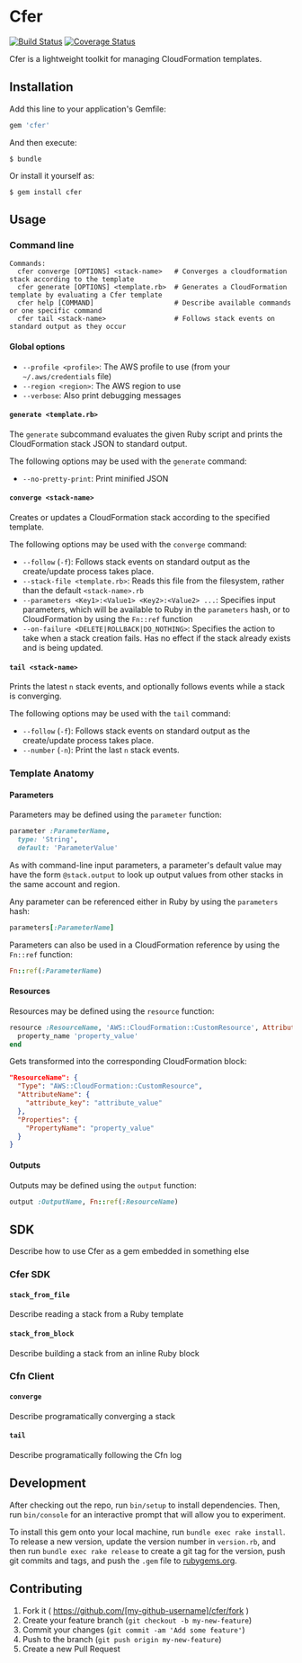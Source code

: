 # Cfer

[![Build Status](https://travis-ci.org/seanedwards/cfer.svg?branch=master)](https://travis-ci.org/seanedwards/cfer)
[![Coverage Status](https://coveralls.io/repos/seanedwards/cfer/badge.svg)](https://coveralls.io/r/seanedwards/cfer)

Cfer is a lightweight toolkit for managing CloudFormation templates.

## Installation

Add this line to your application's Gemfile:

```ruby
gem 'cfer'
```

And then execute:

    $ bundle

Or install it yourself as:

    $ gem install cfer

## Usage

### Command line

    Commands:
      cfer converge [OPTIONS] <stack-name>   # Converges a cloudformation stack according to the template
      cfer generate [OPTIONS] <template.rb>  # Generates a CloudFormation template by evaluating a Cfer template
      cfer help [COMMAND]                    # Describe available commands or one specific command
      cfer tail <stack-name>                 # Follows stack events on standard output as they occur

#### Global options

* `--profile <profile>`: The AWS profile to use (from your `~/.aws/credentials` file)
* `--region <region>`: The AWS region to use
* `--verbose`: Also print debugging messages

#### `generate <template.rb>`

The `generate` subcommand evaluates the given Ruby script and prints the CloudFormation stack JSON to standard output.

The following options may be used with the `generate` command:

* `--no-pretty-print`: Print minified JSON

#### `converge <stack-name>`

Creates or updates a CloudFormation stack according to the specified template.

The following options may be used with the `converge` command:

* `--follow` (`-f`): Follows stack events on standard output as the create/update process takes place. 
* `--stack-file <template.rb>`: Reads this file from the filesystem, rather than the default `<stack-name>.rb`
* `--parameters <Key1>:<Value1> <Key2>:<Value2> ...`: Specifies input parameters, which will be available to Ruby in the `parameters` hash, or to CloudFormation by using the `Fn::ref` function
* `--on-failure <DELETE|ROLLBACK|DO_NOTHING>`: Specifies the action to take when a stack creation fails. Has no effect if the stack already exists and is being updated.

#### `tail <stack-name>`

Prints the latest `n` stack events, and optionally follows events while a stack is converging.

The following options may be used with the `tail` command:

* `--follow` (`-f`): Follows stack events on standard output as the create/update process takes place. 
* `--number` (`-n`): Print the last `n` stack events.

### Template Anatomy

#### Parameters

Parameters may be defined using the `parameter` function:

```ruby
parameter :ParameterName,
  type: 'String',
  default: 'ParameterValue'
```

As with command-line input parameters, a parameter's default value may have the form `@stack.output` to look up output values from other stacks in the same account and region.

Any parameter can be referenced either in Ruby by using the `parameters` hash:

```ruby
parameters[:ParameterName]
```



Parameters can also be used in a CloudFormation reference by using the `Fn::ref` function:

```ruby
Fn::ref(:ParameterName)
```

#### Resources

Resources may be defined using the `resource` function:

```ruby
resource :ResourceName, 'AWS::CloudFormation::CustomResource', AttributeName: {:attribute_key => 'attribute_value'} do
  property_name 'property_value'
end
```

Gets transformed into the corresponding CloudFormation block:

```json
"ResourceName": {
  "Type": "AWS::CloudFormation::CustomResource",
  "AttributeName": {
    "attribute_key": "attribute_value"
  },
  "Properties": {
    "PropertyName": "property_value"
  }
}
```

#### Outputs

Outputs may be defined using the `output` function:

```ruby
output :OutputName, Fn::ref(:ResourceName)
```

## SDK

Describe how to use Cfer as a gem embedded in something else

### Cfer SDK

#### `stack_from_file`

Describe reading a stack from a Ruby template

#### `stack_from_block`

Describe building a stack from an inline Ruby block

### Cfn Client

#### `converge`

Describe programatically converging a stack

#### `tail`

Describe programatically following the Cfn log

## Development

After checking out the repo, run `bin/setup` to install dependencies. Then, run `bin/console` for an interactive prompt that will allow you to experiment.

To install this gem onto your local machine, run `bundle exec rake install`. To release a new version, update the version number in `version.rb`, and then run `bundle exec rake release` to create a git tag for the version, push git commits and tags, and push the `.gem` file to [rubygems.org](https://rubygems.org).

## Contributing

1. Fork it ( https://github.com/[my-github-username]/cfer/fork )
2. Create your feature branch (`git checkout -b my-new-feature`)
3. Commit your changes (`git commit -am 'Add some feature'`)
4. Push to the branch (`git push origin my-new-feature`)
5. Create a new Pull Request

